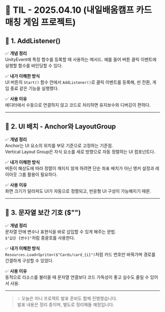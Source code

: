 # 📝 TIL - 2025.04.10 (내일배움캠프 카드 매칭 게임 프로젝트)

## 📌 1. AddListener()
✅ **개념 정리**  
UnityEvent에 특정 함수를 등록할 때 사용하는 메서드. 예를 들어 버튼 클릭 이벤트에 실행할 함수를 바인딩할 수 있다.

✅ **내가 이해한 방식**  
UI 버튼의 `Start()` 함수 안에서 `AddListener()`로 클릭 이벤트를 등록해, 씬 전환, 게임 종료 같은 기능을 실행했다.

✅ **사용 이유**  
에디터에서 수동으로 연결하지 않고 코드로 처리하면 유지보수와 디버깅이 편하다.

---

## 📌 2. UI 배치 - Anchor와 LayoutGroup
✅ **개념 정리**  
Anchor는 UI 요소의 위치를 부모 기준으로 고정하는 기준점.  
Vertical Layout Group은 자식 요소를 세로 방향으로 자동 정렬하는 UI 컴포넌트다.

✅ **내가 이해한 방식**  
버튼이 해상도에 따라 정렬이 깨지지 않게 하려면 단순 좌표 배치가 아닌 앵커 설정과 레이아웃 그룹 활용이 필요하다.

✅ **사용 이유**  
화면 크기가 달라져도 UI가 자동으로 정렬되고, 반응형 UI 구성이 가능해지기 때문.

---

## 📌 3. 문자열 보간 기호 ($"")
✅ **개념 정리**  
문자열 안에 변수나 표현식을 바로 삽입할 수 있게 해주는 문법.  
`$"값은 {변수}"`처럼 중괄호를 사용한다.

✅ **내가 이해한 방식**  
`Resources.Load<Sprite>($"Cards/card_{i}")`처럼 카드 번호만 바꿔가며 경로를 간결하게 구성할 수 있었다.

✅ **사용 이유**  
동적으로 리소스를 불러올 때 문자열 연결보다 코드 가독성이 좋고 실수도 줄일 수 있어서 사용.

---

> 💡 오늘은 미니 프로젝트 발표 준비도 함께 진행했습니다.  
> 발표 내용은 정리 중이며, 별도로 정리해둘 예정입니다.
